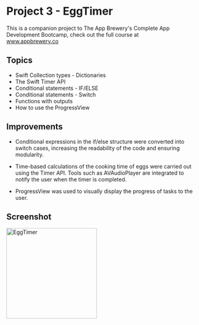 # Project 3 - EggTimer

This is a companion project to The App Brewery's Complete App Development Bootcamp, check out the full course at 
<br>www.appbrewery.co


## Topics

* Swift Collection types - Dictionaries
* The Swift Timer API
* Conditional statements - IF/ELSE
* Conditional statements - Switch
* Functions with outputs
* How to use the ProgressView


## Improvements

- Conditional expressions in the if/else structure were converted into switch cases, increasing the readability of the code and ensuring modularity.

- Time-based calculations of the cooking time of eggs were carried out using the Timer API. Tools such as AVAudioPlayer are integrated to notify the user when the timer is completed.

- ProgressView was used to visually display the progress of tasks to the user.
  
## Screenshot

<img width="237" alt="EggTimer" src="https://github.com/ogulcandeniz-inac/iOS-Swift-Bootcamp/assets/109241786/b5a6f200-9a55-413e-b217-64b150209ec4">


